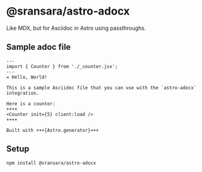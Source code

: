 # @sransara/astro-adocx
Like MDX, but for Asciidoc in Astro using passthroughs.

## Sample adoc file
```adoc
---
import { Counter } from './_counter.jsx';
---
= Hello, World!

This is a sample Asciidoc file that you can use with the `astro-adocx` integration.

Here is a counter:
++++
<Counter init={5} client:load />
++++

Built with +++{Astro.generator}+++
```

## Setup
```bash
npm install @sransara/astro-adocx
```
